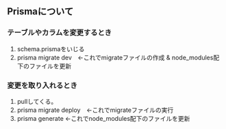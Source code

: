 ## Prismaについて
### テーブルやカラムを変更するとき
1. schema.prismaをいじる
2. prisma migrate dev　←これでmigrateファイルの作成 & node_modules配下のファイルを更新

### 変更を取り入れるとき
1. pullしてくる。
2. prisma migrate deploy　←これでmigrateファイルの実行
3. prisma generate ←これでnode_modules配下のファイルを更新